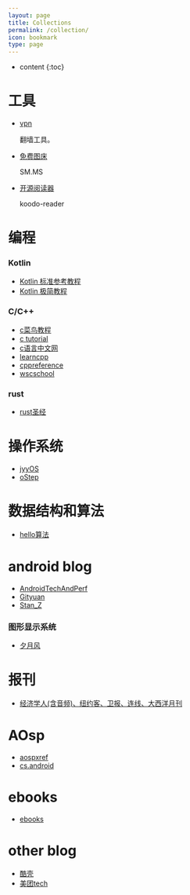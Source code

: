 ```yaml
---
layout: page
title: Collections
permalink: /collection/
icon: bookmark
type: page
---
```


* content
{:toc}

# 工具

* [vpn](https://www.xcjs123.com/)

    翻墙工具。
* [免费图床](https://smms.app/)

    SM.MS
* [开源阅读器](https://web.koodoreader.com/#/manager/home)

    koodo-reader
# 编程

### Kotlin
* [Kotlin 标准参考教程](https://www.kotlincn.net/)
* [Kotlin 极简教程](https://www.bookstack.cn/read/EasyKotlin/README.md)

### C/C++
* [c菜鸟教程](https://www.runoob.com/cprogramming/c-tutorial.html)
* [c tutorial](https://www.tutorialspoint.com/cprogramming/index.htm)
* [c语言中文网](http://c.biancheng.net/)
* [learncpp](https://www.learncpp.com/)
* [cppreference](https://zh.cppreference.com/w/%E9%A6%96%E9%A1%B5)
* [wscschool](https://www.w3cschool.cn/cpp/)

### rust
* [rust圣经](https://course.rs/about-book.html)

# 操作系统
* [jyyOS](https://jyywiki.cn/)
* [oStep](https://github.com/remzi-arpacidusseau/ostep-translations/tree/master/chinese)

# 数据结构和算法
* [hello算法](https://github.com/krahets/hello-algo)

# android blog #
* [AndroidTechAndPerf](https://www.androidperformance.com/)
* [Gityuan](http://gityuan.com/)
* [Stan_Z](https://www.jianshu.com/u/7f26e9b13731)
### 图形显示系统
* [夕月风](https://www.jianshu.com/c/6e16319d0fd2)
# 报刊 #
* [经济学人(含音频)、纽约客、卫报、连线、大西洋月刊](https://github.com/hehonghui/awesome-english-ebooks)

# AOsp #
* [aospxref](http://aospxref.com/)
* [cs.android](https://cs.android.com/android)

# ebooks #
* [ebooks](https://github.com/joshuayingwhat/ebooks)

# other blog # 
* [酷壳](https://coolshell.cn/)
* [美团tech](https://tech.meituan.com/)